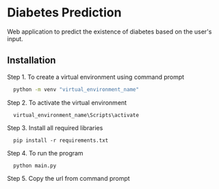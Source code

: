 
# Diabetes Prediction


Web application to predict the existence of diabetes based on the
user's input.
## Installation

Step 1. To create a virtual environment using command prompt

```bash
  python -m venv "virtual_environment_name"
```
    
Step 2. To activate the virtual environment

```
  virtual_environment_name\Scripts\activate
```
Step 3. Install all required libraries

```
  pip install -r requirements.txt
```

Step 4. To run the program
```
  python main.py 
```
Step 5. Copy the url from command prompt